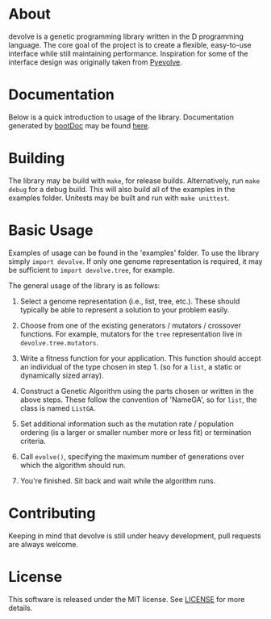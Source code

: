 About
=======

devolve is a genetic programming library written in the D programming language.
The core goal of the project is to create a flexible, easy-to-use interface while
still maintaining performance. Inspiration for some of the interface design was
originally taken from [Pyevolve].

[Pyevolve]: http://pyevolve.sourceforge.net/

Documentation
===============

Below is a quick introduction to usage of the library. Documentation generated by
[bootDoc] may be found [here].

[bootDoc]: https://github.com/JakobOvrum/bootDoc
[here]: http://alschwalm.com/devolve/

Building
==========

The library may be build with `make`, for release builds. Alternatively, run
`make debug` for a debug build. This will also build all of the examples
in the examples folder. Unitests may be built and run with `make unittest`.

Basic Usage
=====

Examples of usage can be found in the 'examples' folder. To use the library simply
`import devolve`. If only one genome representation is required, it may be sufficient
to `import devolve.tree`, for example. 

The general usage of the library is as follows:

1. Select a genome representation (i.e., list, tree, etc.). These should typically be
able to represent a solution to your problem easily.

2. Choose from one of the existing generators / mutators / crossover functions. For
example, mutators for the `tree` representation live in `devolve.tree.mutators`.

3. Write a fitness function for your application. This function should accept an individual
of the type chosen in step 1. (so for a `list`, a static or dynamically sized array).

4. Construct a Genetic Algorithm using the parts chosen or written in the above steps.
These follow the convention of 'NameGA', so for `list`, the class is named `ListGA`.

5. Set additional information such as the mutation rate / population ordering (is a
larger or smaller number more or less fit) or termination criteria.

6. Call `evolve()`, specifying the maximum number of generations over which the
algorithm should run.

7. You're finished. Sit back and wait while the algorithm runs.

Contributing
============

Keeping in mind that devolve is still under heavy development, pull requests are
always welcome.

License
=======

This software is released under the MIT license. See [LICENSE] for
more details.

[LICENSE]: https://raw.github.com/ALSchwalm/devolve/master/LICENSE
